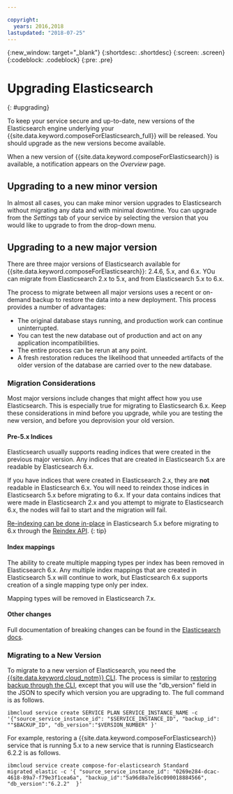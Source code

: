 ```yaml
---

copyright:
  years: 2016,2018
lastupdated: "2018-07-25"
---
```


{:new_window: target="_blank"}
{:shortdesc: .shortdesc}
{:screen: .screen}
{:codeblock: .codeblock}
{:pre: .pre}

# Upgrading Elasticsearch
{: #upgrading}

To keep your service secure and up-to-date, new versions of the Elasticsearch engine underlying your {{site.data.keyword.composeForElasticsearch_full}} will be released. You should upgrade as the new versions become available.

When a new version of {{site.data.keyword.composeForElasticsearch}} is available, a notification appears on the _Overview_ page.

## Upgrading to a new minor version

In almost all cases, you can make minor version upgrades to Elasticsearch without migrating any data and with minimal downtime. You can upgrade from the _Settings_ tab of your service by selecting the version that you would like to upgrade to from the drop-down menu.

## Upgrading to a new major version

There are three major versions of Elasticsearch available for {{site.data.keyword.composeForElasticsearch}}: 2.4.6, 5.x, and 6.x. YOu can migrate from Elasticsearch 2.x to 5.x, and from Elasticsearch 5.x to 6.x.

The process to migrate between all major versions uses a recent or on-demand backup to restore the data into a new deployment. This process provides a number of advantages:

- The original database stays running, and production work can continue uninterrupted.
- You can test the new database out of production and act on any application incompatibilities.
- The entire process can be rerun at any point.
- A fresh restoration reduces the likelihood that unneeded artifacts of the older version of the database are carried over to the new database.

### Migration Considerations

Most major versions include changes that might affect how you use Elasticsearch. This is especially true for migrating to Elasticsearch 6.x. Keep these considerations in mind before you upgrade, while you are testing the new version, and before you deprovision your old version.

#### Pre-5.x Indices

Elasticsearch usually supports reading indices that were created in the previous major version. Any indices that are created in Elasticsearch 5.x are readable by Elasticsearch 6.x.

If you have indices that were created in Elasticsearch 2.x, they are **not** readable in Elasticsearch 6.x. You will need to reindex those indices in Elasticsearch 5.x before migrating to 6.x. If your data contains indices that were made in Elasticsearch 2.x and you attempt to migrate to Elasticsearch 6.x, the nodes will fail to start and the migration will fail.

[Re-indexing can be done in-place](https://www.elastic.co/guide/en/elasticsearch/reference/current/reindex-upgrade-inplace.html) in Elasticsearch 5.x before migrating to 6.x through the [Reindex API](https://www.elastic.co/guide/en/elasticsearch/reference/current/docs-reindex.html).
{: tip}

#### Index mappings

The ability to create multiple mapping types per index has been removed in Elasticsearch 6.x. Any multiple index mappings that are created in Elasticsearch 5.x will continue to work, but Elasticsearch 6.x supports creation of a single mapping type only per index.

Mapping types will be removed in Elasticsearch 7.x.

#### Other changes

Full documentation of breaking changes can be found in the [Elasticsearch docs](https://www.elastic.co/guide/en/elasticsearch/reference/6.x/breaking-changes-6.0.html).

### Migrating to a New Version

To migrate to a new version of Elasticsearch, you need the [{{site.data.keyword.cloud_notm}} CLI](https://{DomainName}/docs/cli/index.html#overview). The process is similar to [restoring backup through the CLI](/docs/services/ComposeForElasticsearch?topic=compose-for-elasticsearch-dashboard-backups), except that you will use the "db_version" field in the JSON to specify which version you are upgrading to. The full command is as follows.

``` 
ibmcloud service create SERVICE PLAN SERVICE_INSTANCE_NAME -c '{"source_service_instance_id": "$SERVICE_INSTANCE_ID", "backup_id": ""$BACKUP_ID", "db_version":"$VERSION_NUMBER" }'
```

For example, restoring a {{site.data.keyword.composeForElasticsearch}} service that is running 5.x to a new service that is running Elasticsearch 6.2.2 is as follows.

```
ibmcloud service create compose-for-elasticsearch Standard migrated_elastic -c '{ "source_service_instance_id": "0269e284-dcac-4618-89a7-f79e3f1cea6a", "backup_id":"5a96d8a7e16c090018884566", "db_version":"6.2.2"  }'
```
